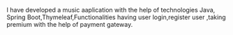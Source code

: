 I have developed a music aaplication with the help of technologies Java, Spring Boot,Thymeleaf,Functionalities having user login,register user ,taking premium with the help of payment gateway.
